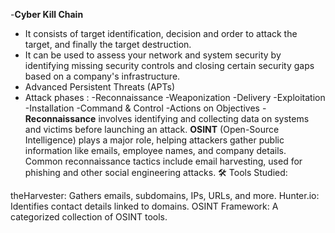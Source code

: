 -**Cyber Kill Chain**
- It consists of target identification, decision and order to attack the target, and finally the target destruction.
- It can be used to assess your network and system security by identifying missing security controls and closing certain security gaps based on a company's infrastructure.
- Advanced Persistent Threats (APTs) 
- Attack phases :
-Reconnaissance
-Weaponization
-Delivery
-Exploitation
-Installation
-Command & Control
-Actions on Objectives 
-**Reconnaissance** involves identifying and collecting data on systems and victims before launching an attack.
**OSINT** (Open-Source Intelligence) plays a major role, helping attackers gather public information like emails, employee names, and company details.
Common reconnaissance tactics include email harvesting, used for phishing and other social engineering attacks.
🛠️ Tools Studied:

theHarvester: Gathers emails, subdomains, IPs, URLs, and more.
Hunter.io: Identifies contact details linked to domains.
OSINT Framework: A categorized collection of OSINT tools.
